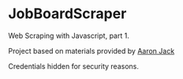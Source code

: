 # JobBoardScraper
Web Scraping with Javascript, part 1.

Project based on materials provided by [Aaron Jack](https://twitter.com/_aaronjack)

Credentials hidden for security reasons.

